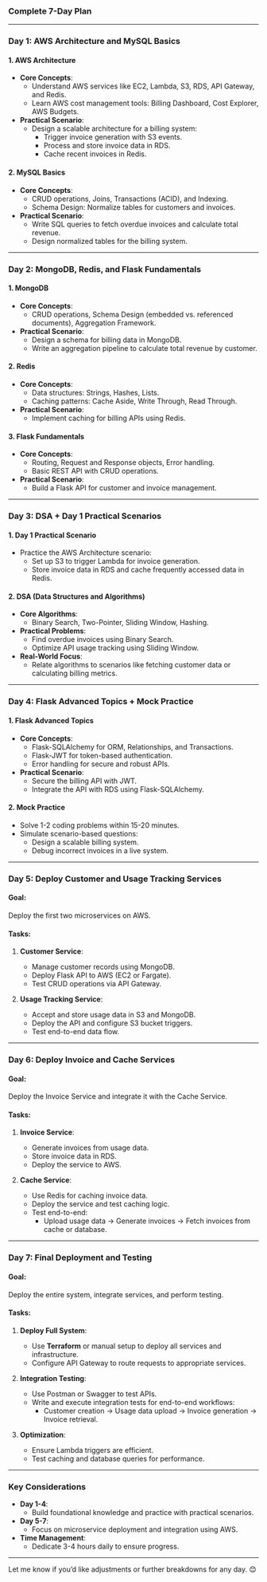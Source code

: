 ### **Complete 7-Day Plan**

---

### **Day 1: AWS Architecture and MySQL Basics**

#### **1. AWS Architecture**
- **Core Concepts**:
  - Understand AWS services like EC2, Lambda, S3, RDS, API Gateway, and Redis.
  - Learn AWS cost management tools: Billing Dashboard, Cost Explorer, AWS Budgets.
- **Practical Scenario**:
  - Design a scalable architecture for a billing system:
    - Trigger invoice generation with S3 events.
    - Process and store invoice data in RDS.
    - Cache recent invoices in Redis.

#### **2. MySQL Basics**
- **Core Concepts**:
  - CRUD operations, Joins, Transactions (ACID), and Indexing.
  - Schema Design: Normalize tables for customers and invoices.
- **Practical Scenario**:
  - Write SQL queries to fetch overdue invoices and calculate total revenue.
  - Design normalized tables for the billing system.

---

### **Day 2: MongoDB, Redis, and Flask Fundamentals**

#### **1. MongoDB**
- **Core Concepts**:
  - CRUD operations, Schema Design (embedded vs. referenced documents), Aggregation Framework.
- **Practical Scenario**:
  - Design a schema for billing data in MongoDB.
  - Write an aggregation pipeline to calculate total revenue by customer.

#### **2. Redis**
- **Core Concepts**:
  - Data structures: Strings, Hashes, Lists.
  - Caching patterns: Cache Aside, Write Through, Read Through.
- **Practical Scenario**:
  - Implement caching for billing APIs using Redis.

#### **3. Flask Fundamentals**
- **Core Concepts**:
  - Routing, Request and Response objects, Error handling.
  - Basic REST API with CRUD operations.
- **Practical Scenario**:
  - Build a Flask API for customer and invoice management.

---

### **Day 3: DSA + Day 1 Practical Scenarios**

#### **1. Day 1 Practical Scenario**
- Practice the AWS Architecture scenario:
  - Set up S3 to trigger Lambda for invoice generation.
  - Store invoice data in RDS and cache frequently accessed data in Redis.

#### **2. DSA (Data Structures and Algorithms)**
- **Core Algorithms**:
  - Binary Search, Two-Pointer, Sliding Window, Hashing.
- **Practical Problems**:
  - Find overdue invoices using Binary Search.
  - Optimize API usage tracking using Sliding Window.
- **Real-World Focus**:
  - Relate algorithms to scenarios like fetching customer data or calculating billing metrics.

---

### **Day 4: Flask Advanced Topics + Mock Practice**

#### **1. Flask Advanced Topics**
- **Core Concepts**:
  - Flask-SQLAlchemy for ORM, Relationships, and Transactions.
  - Flask-JWT for token-based authentication.
  - Error handling for secure and robust APIs.
- **Practical Scenario**:
  - Secure the billing API with JWT.
  - Integrate the API with RDS using Flask-SQLAlchemy.

#### **2. Mock Practice**
- Solve 1-2 coding problems within 15-20 minutes.
- Simulate scenario-based questions:
  - Design a scalable billing system.
  - Debug incorrect invoices in a live system.

---

### **Day 5: Deploy Customer and Usage Tracking Services**

#### **Goal**:
Deploy the first two microservices on AWS.

#### **Tasks**:
1. **Customer Service**:
   - Manage customer records using MongoDB.
   - Deploy Flask API to AWS (EC2 or Fargate).
   - Test CRUD operations via API Gateway.

2. **Usage Tracking Service**:
   - Accept and store usage data in S3 and MongoDB.
   - Deploy the API and configure S3 bucket triggers.
   - Test end-to-end data flow.

---

### **Day 6: Deploy Invoice and Cache Services**

#### **Goal**:
Deploy the Invoice Service and integrate it with the Cache Service.

#### **Tasks**:
1. **Invoice Service**:
   - Generate invoices from usage data.
   - Store invoice data in RDS.
   - Deploy the service to AWS.

2. **Cache Service**:
   - Use Redis for caching invoice data.
   - Deploy the service and test caching logic.
   - Test end-to-end:
     - Upload usage data → Generate invoices → Fetch invoices from cache or database.

---

### **Day 7: Final Deployment and Testing**

#### **Goal**:
Deploy the entire system, integrate services, and perform testing.

#### **Tasks**:
1. **Deploy Full System**:
   - Use **Terraform** or manual setup to deploy all services and infrastructure.
   - Configure API Gateway to route requests to appropriate services.

2. **Integration Testing**:
   - Use Postman or Swagger to test APIs.
   - Write and execute integration tests for end-to-end workflows:
     - Customer creation → Usage data upload → Invoice generation → Invoice retrieval.

3. **Optimization**:
   - Ensure Lambda triggers are efficient.
   - Test caching and database queries for performance.

---

### **Key Considerations**
- **Day 1-4**:
  - Build foundational knowledge and practice with practical scenarios.
- **Day 5-7**:
  - Focus on microservice deployment and integration using AWS.
- **Time Management**:
  - Dedicate 3-4 hours daily to ensure progress.

---

Let me know if you’d like adjustments or further breakdowns for any day. 😊